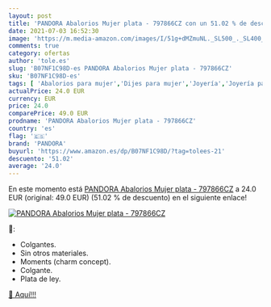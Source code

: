 ```yaml
---
layout: post
title: 'PANDORA Abalorios Mujer plata - 797866CZ con un 51.02 % de descuento'
date: 2021-07-03 16:52:30
image: 'https://m.media-amazon.com/images/I/51g+dMZmuNL._SL500_._SL400_.jpg'
comments: true
category: ofertas
author: 'tole.es'
slug: 'B07NF1C98D-es PANDORA Abalorios Mujer plata - 797866CZ'
sku: 'B07NF1C98D-es'
tags: [ 'Abalorios para mujer','Dijes para mujer','Joyería','Joyería para mujer','pandora', ]
actualPrice: 24.0 EUR
currency: EUR
price: 24.0
comparePrice: 49.0 EUR
prodname: 'PANDORA Abalorios Mujer plata - 797866CZ'
country: 'es'
flag: '🇪🇸'
brand: 'PANDORA'
buyurl: 'https://www.amazon.es/dp/B07NF1C98D/?tag=tolees-21'
descuento: '51.02'
average: '24.0'
---
```


En este momento está [PANDORA Abalorios Mujer plata - 797866CZ](https://www.amazon.es/dp/B07NF1C98D/?tag=tolees-21) a 24.0 EUR (original: 49.0 EUR) (51.02 %  de descuento) en el siguiente enlace!

[![PANDORA Abalorios Mujer plata - 797866CZ](https://m.media-amazon.com/images/I/51g+dMZmuNL._SL500_._SL400_.jpg)](https://www.amazon.es/dp/B07NF1C98D/?tag=tolees-21)

🔎:

- Colgantes.
- Sin otros materiales.
- Moments (charm concept).
- Colgante.
- Plata de ley.

[🛒 Aquí!!!](https://www.amazon.es/dp/B07NF1C98D/?tag=tolees-21)
